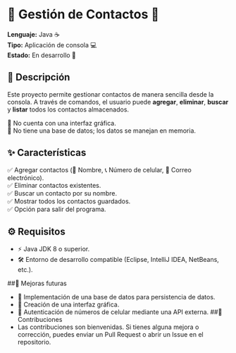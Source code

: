 # 🚀 Gestión de Contactos 📇

**Lenguaje:** Java ☕  
**Tipo:** Aplicación de consola 💻  
**Estado:** En desarrollo 🚧  

## 📖 Descripción  
Este proyecto permite gestionar contactos de manera sencilla desde la consola. A través de comandos, el usuario puede **agregar**, **eliminar**, **buscar** y **listar** todos los contactos almacenados.  

🔹 No cuenta con una interfaz gráfica.  
🔹 No tiene una base de datos; los datos se manejan en memoria.  

## ✨ Características  
✅ Agregar contactos (📛 Nombre, 📞 Número de celular, 📧 Correo electrónico).  
✅ Eliminar contactos existentes.  
✅ Buscar un contacto por su nombre.  
✅ Mostrar todos los contactos guardados.  
✅ Opción para salir del programa.  

## ⚙️ Requisitos  
- ⚡ Java JDK 8 o superior.  
- 🛠️ Entorno de desarrollo compatible (Eclipse, IntelliJ IDEA, NetBeans, etc.).  

##🚀 Mejoras futuras
- 🔮 Implementación de una base de datos para persistencia de datos.
- 🎨 Creación de una interfaz gráfica.
- 🔐 Autenticación de números de celular mediante una API externa.
##🤝 Contribuciones
- Las contribuciones son bienvenidas. Si tienes alguna mejora o corrección, puedes enviar un Pull Request o abrir un Issue en el repositorio.

